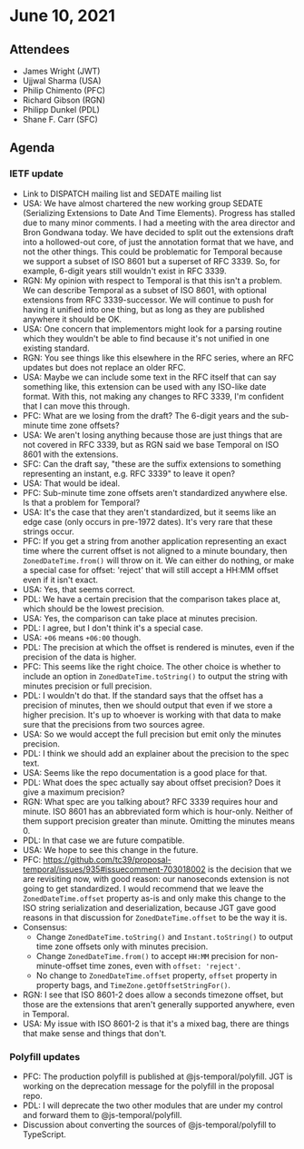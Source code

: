 # June 10, 2021

## Attendees
- James Wright (JWT)
- Ujjwal Sharma (USA)
- Philip Chimento (PFC)
- Richard Gibson (RGN)
- Philipp Dunkel (PDL)
- Shane F. Carr (SFC)

## Agenda
### IETF update
- Link to DISPATCH mailing list and SEDATE mailing list
- USA: We have almost chartered the new working group SEDATE (Serializing Extensions to Date And Time Elements). Progress has stalled due to many minor comments. I had a meeting with the area director and Bron Gondwana today. We have decided to split out the extensions draft into a hollowed-out core, of just the annotation format that we have, and not the other things. This could be problematic for Temporal because we support a subset of ISO 8601 but a superset of RFC 3339. So, for example, 6-digit years still wouldn't exist in RFC 3339.
- RGN: My opinion with respect to Temporal is that this isn't a problem. We can describe Temporal as a subset of ISO 8601, with optional extensions from RFC 3339-successor. We will continue to push for having it unified into one thing, but as long as they are published anywhere it should be OK.
- USA: One concern that implementors might look for a parsing routine which they wouldn't be able to find because it's not unified in one existing standard.
- RGN: You see things like this elsewhere in the RFC series, where an RFC updates but does not replace an older RFC.
- USA: Maybe we can include some text in the RFC itself that can say something like, this extension can be used with any ISO-like date format. With this, not making any changes to RFC 3339, I'm confident that I can move this through.
- PFC: What are we losing from the draft? The 6-digit years and the sub-minute time zone offsets?
- USA: We aren't losing anything because those are just things that are not covered in RFC 3339, but as RGN said we base Temporal on ISO 8601 with the extensions.
- SFC: Can the draft say, "these are the suffix extensions to something representing an instant, e.g. RFC 3339" to leave it open?
- USA: That would be ideal.
- PFC: Sub-minute time zone offsets aren't standardized anywhere else. Is that a problem for Temporal?
- USA: It's the case that they aren't standardized, but it seems like an edge case (only occurs in pre-1972 dates). It's very rare that these strings occur.
- PFC: If you get a string from another application representing an exact time where the current offset is not aligned to a minute boundary, then `ZonedDateTime.from()` will throw on it. We can either do nothing, or make a special case for offset: 'reject' that will still accept a HH:MM offset even if it isn't exact.
- USA: Yes, that seems correct.
- PDL: We have a certain precision that the comparison takes place at, which should be the lowest precision.
- USA: Yes, the comparison can take place at minutes precision.
- PDL: I agree, but I don't think it's a special case.
- USA: `+06` means `+06:00` though.
- PDL: The precision at which the offset is rendered is minutes, even if the precision of the data is higher.
- PFC: This seems like the right choice. The other choice is whether to include an option in `ZonedDateTime.toString()` to output the string with minutes precision or full precision.
- PDL: I wouldn't do that. If the standard says that the offset has a precision of minutes, then we should output that even if we store a higher precision. It's up to whoever is working with that data to make sure that the precisions from two sources agree.
- USA: So we would accept the full precision but emit only the minutes precision.
- PDL: I think we should add an explainer about the precision to the spec text.
- USA: Seems like the repo documentation is a good place for that.
- PDL: What does the spec actually say about offset precision? Does it give a maximum precision?
- RGN: What spec are you talking about? RFC 3339 requires hour and minute. ISO 8601 has an abbreviated form which is hour-only. Neither of them support precision greater than minute. Omitting the minutes means 0.
- PDL: In that case we are future compatible.
- USA: We hope to see this change in the future.
- PFC: https://github.com/tc39/proposal-temporal/issues/935#issuecomment-703018002 is the decision that we are revisiting now, with good reason: our nanoseconds extension is not going to get standardized. I would recommend that we leave the `ZonedDateTime.offset` property as-is and only make this change to the ISO string serialization and deserialization, because JGT gave good reasons in that discussion for `ZonedDateTime.offset` to be the way it is.
- Consensus:
  - Change `ZonedDateTime.toString()` and `Instant.toString()` to output time zone offsets only with minutes precision.
  - Change `ZonedDateTime.from()` to accept `HH:MM` precision for non-minute-offset time zones, even with `offset: 'reject'`.
  - No change to `ZonedDateTime.offset` property, `offset` property in property bags, and `TimeZone.getOffsetStringFor()`.
- RGN: I see that ISO 8601-2 does allow a seconds timezone offset, but those are the extensions that aren't generally supported anywhere, even in Temporal.
- USA: My issue with ISO 8601-2 is that it's a mixed bag, there are things that make sense and things that don't.

### Polyfill updates
- PFC: The production polyfill is published at @js-temporal/polyfill. JGT is working on the deprecation message for the polyfill in the proposal repo.
- PDL: I will deprecate the two other modules that are under my control and forward them to @js-temporal/polyfill.
- Discussion about converting the sources of @js-temporal/polyfill to TypeScript.

